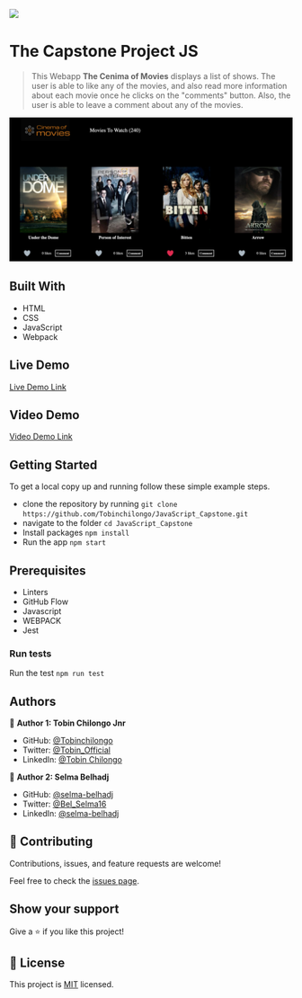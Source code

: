 ![](https://img.shields.io/badge/Microverse-blueviolet)

# The Capstone Project JS 


> This Webapp **The Cenima of Movies** displays a list of shows. The user is able to like any of the movies, and also read more information about each movie once he clicks on the "comments" button. Also, the user is able to leave a comment about any of the movies.

![screenshot](./src/images/cenimaofmovies_screenshot.png)
## Built With

- HTML
- CSS
- JavaScript
- Webpack

## Live Demo 

[Live Demo Link](https://thecapstone-project-js.netlify.app/)

## Video Demo
[Video Demo Link](https://www.loom.com/share/1491c0c0ae6344cd9c4b67109e48676d)


## Getting Started


To get a local copy up and running follow these simple example steps.


- clone the repository by running
``` git clone https://github.com/Tobinchilongo/JavaScript_Capstone.git ```
- navigate to the folder
``` cd JavaScript_Capstone ```
- Install packages
``` npm install ```
- Run the app
``` npm start ```
## Prerequisites
- Linters
- GitHub Flow
- Javascript
- WEBPACK
- Jest
### Run tests
Run the test 
`npm run test`

## Authors

👤 **Author 1: Tobin Chilongo Jnr**
 

- GitHub: [@Tobinchilongo](https://github.com/Tobinchilongo)
- Twitter: [@Tobin_Official](https://twitter.com/Tobin_Official)
- LinkedIn: [@Tobin Chilongo](https://www.linkedin.com/in/tobin-chilongo-a6736415a/)

👤 **Author 2: Selma Belhadj**

- GitHub: [@selma-belhadj](https://github.com/selma-belhadj)
- Twitter: [@Bel_Selma16](https://twitter.com/Bel_Selma16)
- LinkedIn: [@selma-belhadj](https://www.linkedin.com/in/selma-belhadj/)

## 🤝 Contributing

Contributions, issues, and feature requests are welcome!

Feel free to check the [issues page](../../issues/).

## Show your support

Give a ⭐️ if you like this project!


## 📝 License

This project is [MIT](./MIT.md) licensed.